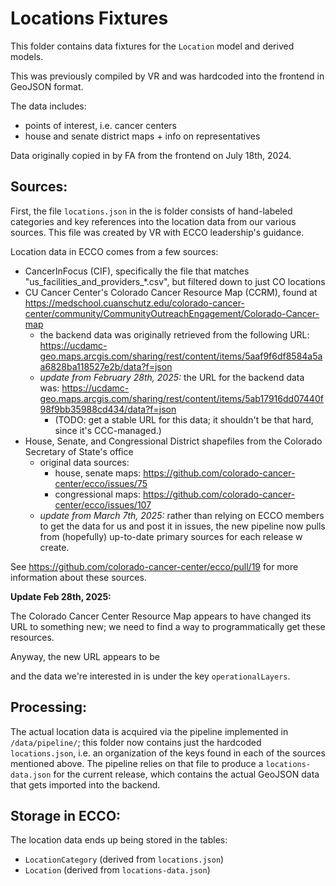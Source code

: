 # Locations Fixtures

This folder contains data fixtures for the `Location` model and derived models.

This was previously compiled by VR and was hardcoded into the frontend in
GeoJSON format.

The data includes:
- points of interest, i.e. cancer centers
- house and senate district maps + info on representatives

Data originally copied in by FA from the frontend on July 18th, 2024.


## Sources:

First, the file `locations.json` in the is folder consists of hand-labeled
categories and key references into the location data from our various sources.
This file was created by VR with ECCO leadership's guidance.

Location data in ECCO comes from a few sources:
- CancerInFocus (CIF), specifically the file that matches
  "us_facilities_and_providers_*.csv", but filtered down to just CO locations
- CU Cancer Center's Colorado Cancer Resource Map (CCRM), found at 
  https://medschool.cuanschutz.edu/colorado-cancer-center/community/CommunityOutreachEngagement/Colorado-Cancer-map
  - the backend data was originally retrieved from the following URL:
    https://ucdamc-geo.maps.arcgis.com/sharing/rest/content/items/5aaf9f6df8584a5aa6828ba118527e2b/data?f=json
  - *update from February 28th, 2025:* the URL for the backend data was:
    https://ucdamc-geo.maps.arcgis.com/sharing/rest/content/items/5ab17916dd07440f98f9bb35988cd434/data?f=json
    - (TODO: get a stable URL for this data; it shouldn't be that hard, since it's CCC-managed.)
- House, Senate, and Congressional District shapefiles from the Colorado
  Secretary of State's office
  - original data sources:
    - house, senate maps: https://github.com/colorado-cancer-center/ecco/issues/75
    - congressional maps: https://github.com/colorado-cancer-center/ecco/issues/107
  - *update from March 7th, 2025:* rather than relying on ECCO members to get
    the data for us and post it in issues, the new pipeline now pulls from
    (hopefully) up-to-date primary sources for each release w create.

See https://github.com/colorado-cancer-center/ecco/pull/19 for more information
about these sources.

**Update Feb 28th, 2025:**

The Colorado Cancer Center Resource Map appears to have changed its URL to
something new; we need to find a way to programmatically get these resources.

Anyway, the new URL appears to be

and the data we're interested in is under the key `operationalLayers`.

## Processing:

The actual location data is acquired via the pipeline implemented in
`/data/pipeline/`; this folder now contains just the hardcoded `locations.json`,
i.e. an organization of the keys found in each of the sources mentioned above.
The pipeline relies on that file to produce a `locations-data.json` for the
current release, which contains the actual GeoJSON data that gets imported into
the backend.

## Storage in ECCO:

The location data ends up being stored in the tables:
- `LocationCategory` (derived from `locations.json`)
- `Location` (derived from `locations-data.json`)
